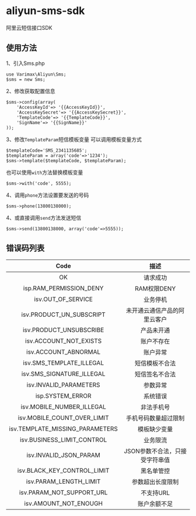 # aliyun-sms-sdk
阿里云短信接口SDK


## 使用方法

1、引入Sms.php
```
use Varimax\Aliyun\Sms;
$sms = new Sms;
```
2、修改获取配置信息

```
$sms->config(array(
    'AccessKeyId'=> '{{AccessKeyId}}',
    'AccessKeySecret'=> '{{AccessKeySecret}}',
    'TemplateCode'=> '{{TemplateCode}}',
    'SignName'=> '{{SignName}}'
));
```

3、修改`TemplateParam`短信模板变量
可以调用模板变量方式
```
$templateCode='SMS_2341135685';
$templateParam = array('code'=>'1234');
$sms->template($templateCode, $templateParam);
```
也可以使用`with`方法替换模板变量
```
$sms->with('code', 5555);
```

4、调用`phone`方法设置要发送的号码
```
$sms->phone(13800138000);
```

4、或直接调用`send`方法发送短信

```
$sms->send(13800138000, array('code'=>5555));
```



## 错误码列表

|           Code            |             描述             |
| :-----------------------: | :--------------------------: |
|            OK             |           请求成功           |
|  isp.RAM_PERMISSION_DENY  |         RAM权限DENY          |
|    isv.OUT_OF_SERVICE     |           业务停机           |
| isv.PRODUCT_UN_SUBSCRIPT  | 未开通云通信产品的阿里云客户 |
|  isv.PRODUCT_UNSUBSCRIBE  |          产品未开通          |
|  isv.ACCOUNT_NOT_EXISTS   |          账户不存在          |
|   isv.ACCOUNT_ABNORMAL    |           账户异常           |
| isv.SMS_TEMPLATE_ILLEGAL  |        短信模板不合法        |
| isv.SMS_SIGNATURE_ILLEGAL |        短信签名不合法        |
| isv.INVALID_PARAMETERS |	参数异常 |
| isp.SYSTEM_ERROR |	系统错误 |
| isv.MOBILE_NUMBER_ILLEGAL |	非法手机号 |
| isv.MOBILE_COUNT_OVER_LIMIT |	手机号码数量超过限制	|
| isv.TEMPLATE_MISSING_PARAMETERS |	模板缺少变量 |
| isv.BUSINESS_LIMIT_CONTROL | 业务限流 |
| isv.INVALID_JSON_PARAM | JSON参数不合法，只接受字符串值 |
| isv.BLACK_KEY_CONTROL_LIMIT |	黑名单管控 |
| isv.PARAM_LENGTH_LIMIT | 参数超出长度限制 |
| isv.PARAM_NOT_SUPPORT_URL |	不支持URL |
| isv.AMOUNT_NOT_ENOUGH |	账户余额不足 |

